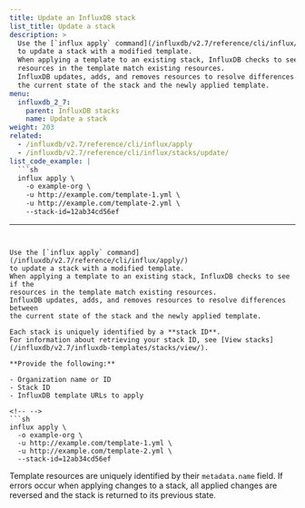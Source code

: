 ```yaml
---
title: Update an InfluxDB stack
list_title: Update a stack
description: >
  Use the [`influx apply` command](/influxdb/v2.7/reference/cli/influx/apply/)
  to update a stack with a modified template.
  When applying a template to an existing stack, InfluxDB checks to see if the
  resources in the template match existing resources.
  InfluxDB updates, adds, and removes resources to resolve differences between
  the current state of the stack and the newly applied template.
menu:
  influxdb_2_7:
    parent: InfluxDB stacks
    name: Update a stack
weight: 203
related:
  - /influxdb/v2.7/reference/cli/influx/apply
  - /influxdb/v2.7/reference/cli/influx/stacks/update/
list_code_example: |
  ```sh
  influx apply \
    -o example-org \
    -u http://example.com/template-1.yml \
    -u http://example.com/template-2.yml \
    --stack-id=12ab34cd56ef
  ```
---
```


Use the [`influx apply` command](/influxdb/v2.7/reference/cli/influx/apply/)
to update a stack with a modified template.
When applying a template to an existing stack, InfluxDB checks to see if the
resources in the template match existing resources.
InfluxDB updates, adds, and removes resources to resolve differences between
the current state of the stack and the newly applied template.

Each stack is uniquely identified by a **stack ID**.
For information about retrieving your stack ID, see [View stacks](/influxdb/v2.7/influxdb-templates/stacks/view/).

**Provide the following:**

- Organization name or ID
- Stack ID
- InfluxDB template URLs to apply

<!-- -->
```sh
influx apply \
  -o example-org \
  -u http://example.com/template-1.yml \
  -u http://example.com/template-2.yml \
  --stack-id=12ab34cd56ef
```

Template resources are uniquely identified by their `metadata.name` field.
If errors occur when applying changes to a stack, all applied changes are
reversed and the stack is returned to its previous state.

